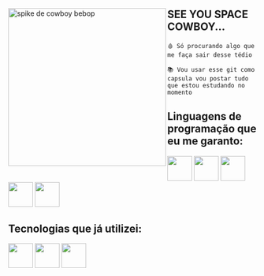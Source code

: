 
<div>
<img align="left" src="https://github.com/RenChisaki/RenChisaki/blob/main/image/spike2.jpg" alt="spike de cowboy bebop" width="320"/> 
  
## SEE YOU SPACE COWBOY... 
  
```
🩸 Só procurando algo que me faça sair desse tédio 

📚 Vou usar esse git como capsula vou postar tudo que estou estudando no momento
```
</div>
<div>
  
  ## Linguagens de programação que eu me garanto:
  
  <div>
  <img height=50 src="https://cdn.jsdelivr.net/gh/devicons/devicon/icons/c/c-original.svg"/>
  <img height=50 src="https://cdn-icons-png.flaticon.com/512/6132/6132222.png"/>
  <img height=50 src="https://upload.wikimedia.org/wikipedia/commons/thumb/6/6a/JavaScript-logo.png/600px-JavaScript-logo.png"/>
  <img height=50 src="https://s3.dualstack.us-east-2.amazonaws.com/pythondotorg-assets/media/community/logos/python-logo-only.png"/>
  <img height=50 src="https://cdn-icons-png.flaticon.com/256/226/226777.png"/>
  </div>
  
  <div>
    
  ## Tecnologias que já utilizei:
  
  <img height=50 src="https://walde.co/wp-content/uploads/2016/09/nodejs_logo.png"/>
  <img height=50 src="https://cdn.icon-icons.com/icons2/2415/PNG/512/django_original_logo_icon_146559.png"/>
  <img height=50 src="https://vuejsbr-docs-next.netlify.app/logo.png"/>
  </div>
</div>
